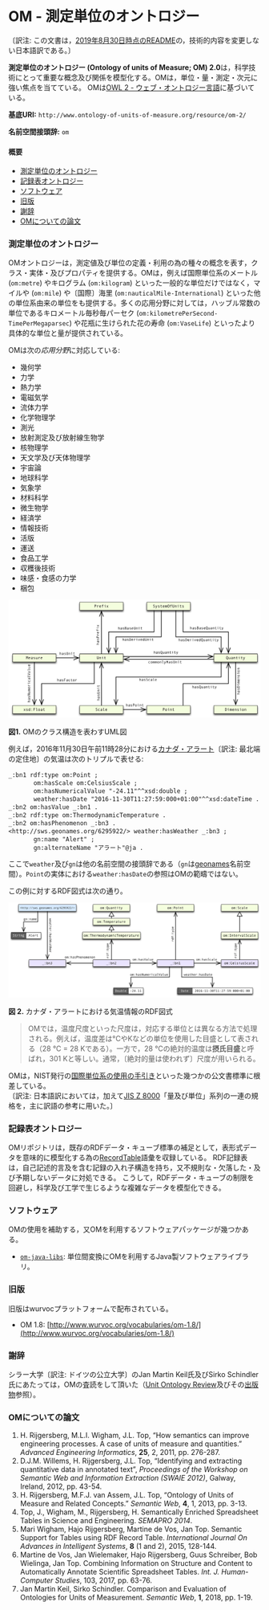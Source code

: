 # OM - 測定単位のオントロジー

〔訳注: この文書は，[2019年8月30日時点のREADME](https://github.com/HajoRijgersberg/OM/blob/5e061da5fb1c78ff75d2b800361e42ca954834a4/README.md)の，技術的内容を変更しない日本語訳である。〕


**測定単位のオントロジー (Ontology of units of Measure; OM) 2.0**は，科学技術にとって重要な概念及び関係を模型化する。OMは，単位・量・測定・次元に強い焦点を当てている。
OMは[OWL 2 - ウェブ・オントロジー言語](https://www.w3.org/TR/owl2-overview/)に基づいている。

**基底URI:** `http://www.ontology-of-units-of-measure.org/resource/om-2/`

**名前空間接頭辞:** `om`


#### 概要

* [測定単位のオントロジー](#om)
* [記録表オントロジー](#recordtable)
* [ソフトウェア](#software)
* [旧版](#previous-versions)
* [謝辞](#acknowledgements)
* [OMについての論文](#papers)


### <a name="om"></a>測定単位のオントロジー

OMオントロジーは，測定値及び単位の定義・利用の為の種々の概念を表す，クラス・実体・及びプロパティを提供する。OMは，例えば国際単位系のメートル (`om:metre`) やキログラム (`om:kilogram`) といった一般的な単位だけではなく，マイルや (`om:mile`) や〔国際〕海里 (`om:nauticalMile-International`) といった他の単位系由来の単位をも提供する。多くの応用分野に対しては，ハッブル常数の単位であるキロメートル毎秒毎パーセク (`om:kilometrePerSecond-TimePerMegaparsec`) や花瓶に生けられた花の寿命 (`om:VaseLife`) といったより具体的な単位と量が提供されている。

OMは次の*応用分野*に対応している:

* 幾何学
* 力学
* 熱力学
* 電磁気学
* 流体力学
* 化学物理学
* 測光
* 放射測定及び放射線生物学
* 核物理学
* 天文学及び天体物理学
* 宇宙論
* 地球科学
* 気象学
* 材料科学
* 微生物学
* 経済学
* 情報技術
* 活版
* 運送
* 食品工学
* 収穫後技術
* 味感・食感の力学
* 梱包

![OMのUML図](images/OM2.0-UML-diagram.png)

**図1.** OMのクラス構造を表わすUML図

例えば，2016年11月30日午前11時28分における[カナダ・アラート](https://ja.wikipedia.org/?curid=1642577)〔訳注: 最北端の定住地〕の気温は次のトリプルで表せる:

```turtle
_:bn1 rdf:type om:Point ;
	   om:hasScale om:CelsiusScale ;
	   om:hasNumericalValue "-24.11"^^xsd:double ;
	   weather:hasDate "2016-11-30T11:27:59:000+01:00"^^xsd:dateTime .
_:bn2 om:hasValue _:bn1 .
_:bn2 rdf:type om:ThermodynamicTemperature .
_:bn2 om:hasPhenomenon _:bn3 .
<http://sws.geonames.org/6295922/> weather:hasWeather _:bn3 ;
	   gn:name "Alert" ;
	   gn:alternateName "アラート"@ja .
```

ここで`weather`及び`gn`は他の名前空間の接頭辞である（`gn`は[geonames](http://www.geonames.org)名前空間）。`Point`の実体における`weather:hasDate`の参照はOMの範疇ではない。

この例に対するRDF図式は次の通り。

![例: アラートの天気](images/OM-2.0-Example-Weather.png)

**図 2.** カナダ・アラートにおける気温情報のRDF図式

> OMでは，温度尺度といった尺度は，対応する単位とは異なる方法で処理される。例えば，温度差は°CやKなどの単位を使用した目盛として表される（28 °C = 28 Kである）。一方で，28 °Cの絶対的温度は**摂氏目盛**と呼ばれ，301 Kと等しい。通常，〔絶対的量は使われず〕尺度が用いられる。
 
OMは，NIST発行の[国際単位系の使用の手引き](http://physics.nist.gov/cuu/pdf/sp811.pdf)といった幾つかの公文書標準に根差している。  
〔訳注: 日本語訳においては，加えて[JIS Z 8000](https://www.jisc.go.jp/app/jis/general/GnrJISNumberNameSearchList?show&jisStdNo=Z8000)「量及び単位」系列の一連の規格を，主に訳語の参考に用いた。〕

### <a name="recordtable"></a>記録表オントロジー

OMリポジトリは，既存のRDFデータ・キューブ標準の補足として，表形式データを意味的に模型化する為の[RecordTable](https://github.com/HajoRijgersberg/OM/blob/master/record_table.ttl)語彙を収録している。
RDF記録表は，自己記述的言及を含む記録の入れ子構造を持ち，又不規則な・欠落した・及び予期しないデータに対処できる。
こうして，RDFデータ・キューブの制限を回避し，科学及び工学で生じるような複雑なデータを模型化できる。

### <a name="software"></a>ソフトウェア

OMの使用を補助する，又OMを利用するソフトウェアパッケージが幾つかある。

* [`om-java-libs`](https://github.com/dieudonne-willems/om-java-libs): 単位間変換にOMを利用するJava製ソフトウェアライブラリ。


### <a name="previous-versions"></a>旧版

旧版はwurvocプラットフォームで配布されている。

* OM 1.8: [http://www.wurvoc.org/vocabularies/om-1.8/](http://www.wurvoc.org/vocabularies/om-1.8/)


### <a name="acknowledgements"></a>謝辞

シラー大学〔訳注: ドイツの公立大学〕のJan Martin Keil氏及びSirko Schindler氏にあたっては，OMの査読をして頂いた（[Unit Ontology Review](https://github.com/fusion-jena/unit-ontology-review)及びその[出版物](http://www.semantic-web-journal.net/system/files/swj1825.pdf)参照）。


### <a name="papers"></a>OMについての論文

1. H. Rijgersberg, M.L.I. Wigham, J.L. Top, “How semantics can improve engineering processes. A case of units of measure and quantities.” *Advanced Engineering Informatics*, **25**, 2, 2011, pp. 276-287.
2. D.J.M. Willems, H. Rijgersberg, J.L. Top, “Identifying and extracting quantitative data in annotated text”, *Proceedings of the Workshop on Semantic Web and Information Extraction (SWAIE 2012)*, Galway, Ireland, 2012, pp. 43-54.
3. H. Rijgersberg, M.F.J. van Assem, J.L. Top, “Ontology of Units of Measure and Related Concepts.” *Semantic Web*, **4**, 1, 2013, pp. 3-13.
4. Top, J., Wigham, M., Rijgersberg, H. Semantically Enriched Spreadsheet Tables in Science and Engineering. *SEMAPRO 2014*.
5. Mari Wigham, Hajo Rijgersberg, Martine de Vos, Jan Top. Semantic Support for Tables using RDF Record Table. *International Journal On Advances in Intelligent Systems*, **8** (1 and 2), 2015, 128-144.
6. Martine de Vos, Jan Wielemaker, Hajo Rijgersberg, Guus Schreiber, Bob Wielinga, Jan Top. Combining Information on Structure and Content to Automatically Annotate Scientific Spreadsheet Tables. *Int. J. Human-Computer Studies*, 103, 2017, pp. 63-76.
7. Jan Martin Keil, Sirko Schindler. Comparison and Evaluation of Ontologies for Units of Measurement. *Semantic Web*, **1**, 2018, pp. 1-19.
